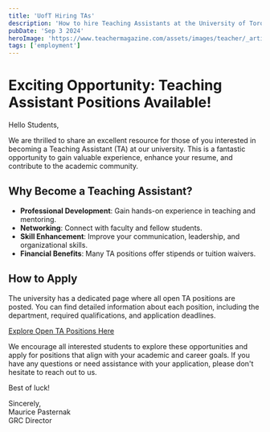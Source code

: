 ```yaml
---
title: 'UofT Hiring TAs'
description: 'How to hire Teaching Assistants at the University of Toronto'
pubDate: 'Sep 3 2024'
heroImage: 'https://www.teachermagazine.com/assets/images/teacher/_articleimagetransform855x313/Teaching_assistants.jpg'
tags: ['employment']
---
```


# Exciting Opportunity: Teaching Assistant Positions Available!

Hello Students,

We are thrilled to share an excellent resource for those of you interested in becoming a Teaching Assistant (TA) at our university. This is a fantastic opportunity to gain valuable experience, enhance your resume, and contribute to the academic community.

## Why Become a Teaching Assistant?

- **Professional Development**: Gain hands-on experience in teaching and mentoring.
- **Networking**: Connect with faculty and fellow students.
- **Skill Enhancement**: Improve your communication, leadership, and organizational skills.
- **Financial Benefits**: Many TA positions offer stipends or tuition waivers.

## How to Apply

The university has a dedicated page where all open TA positions are posted. You can find detailed information about each position, including the department, required qualifications, and application deadlines.

[Explore Open TA Positions Here](https://unit1.hrandequity.utoronto.ca/)

We encourage all interested students to explore these opportunities and apply for positions that align with your academic and career goals. If you have any questions or need assistance with your application, please don't hesitate to reach out to us.

Best of luck!

<!-- Use 2 spaces to create a new line without the crazy line spacing -->
Sincerely,  
Maurice Pasternak    
GRC Director
